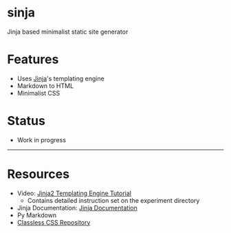 # sinja
Jinja based minimalist static site generator

# Features

- Uses [Jinja](https://jinja.palletsprojects.com/en/3.1.x/)'s templating engine
- Markdown to HTML
- Minimalist CSS

# Status

- Work in progress

---

# Resources

- Video: [Jinja2 Templating Engine Tutorial](https://www.youtube.com/watch?v=bxhXQG1qJPM)
  - Contains detailed instruction set on the experiment directory
- Jinja Documentation: [Jinja Documentation](https://jinja.palletsprojects.com/en/3.1.x/)
- Py Markdown
- [Classless CSS Repository](https://github.com/dbohdan/classless-css)
